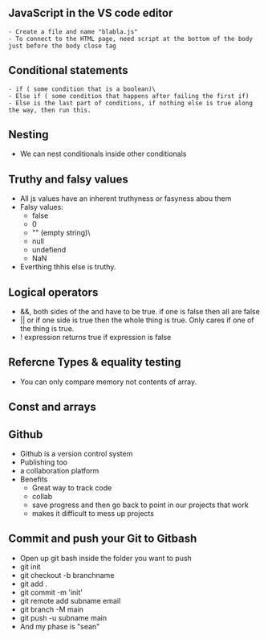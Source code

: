 ## JavaScript in the VS code editor 
    - Create a file and name "blabla.js"
    - To connect to the HTML page, need script at the bottom of the body just before the body close tag
## Conditional statements 
    - if ( some condition that is a boolean)\
    - Else if ( some condition that happens after failing the first if)
    - Else is the last part of conditions, if nothing else is true along the way, then run this. 
## Nesting 
 - We can nest conditionals inside other conditionals 
## Truthy and falsy values 
 - All js values have an inherent truthyness or fasyness abou them 
 - Falsy values: 
   - false 
   - 0 
   - "" (empty string)\
   - null 
   - undefiend
   - NaN
 - Everthing thhis else is truthy. 
## Logical operators 
- &&, both sides of the  and have to be true. if one is false then all are false 
- || or if one side is true then the whole thing is true. Only cares if one of the thing is true. 
- ! expression returns true if expression is false
## Refercne Types & equality testing 
- You can only compare memory not contents of array.
## Const and arrays 

## Github
  - Github is a version control system 
  - Publishing too
  - a collaboration platform 
- Benefits 
  - Great way to track code 
  - collab
  - save progress and then go back to point in our projects that work 
  - makes it difficult to mess up projects 
  
## Commit and push your Git to Gitbash 
 
  - Open up git bash inside the folder you want to push 
  - git init
  - git checkout -b branchname
  - git add . 
  - git commit -m 'init'
  - git remote add subname email 
  - git branch -M main 
  - git push -u subname main
  - And my phase is "sean" 